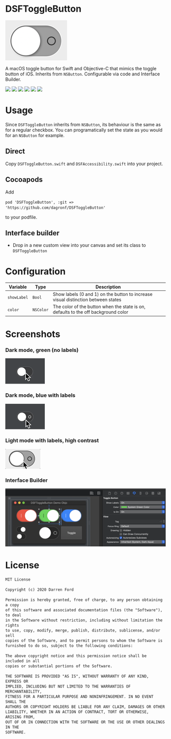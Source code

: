 # DSFToggleButton

![](https://github.com/dagronf/dagronf.github.io/raw/master/art/projects/DSFToggleButton/primary.png)

A macOS toggle button for Swift and Objective-C that mimics the toggle button of iOS. Inherits from `NSButton`. Configurable via code and Interface Builder.

![](https://img.shields.io/github/v/tag/dagronf/DSFToggleButton) ![](https://img.shields.io/badge/macOS-10.11+-red) ![](https://img.shields.io/badge/Swift-5.0-orange.svg)
![](https://img.shields.io/badge/License-MIT-lightgrey) [![](https://img.shields.io/badge/pod-compatible-informational)](https://cocoapods.org) [![](https://img.shields.io/badge/spm-compatible-brightgreen.svg?style=flat)](https://swift.org/package-manager)

# Usage

Since `DSFToggleButton` inherits from `NSButton`, its behaviour is the same as for a regular checkbox. You can programatically set the state as you would for an `NSButton` for example.

## Direct

Copy `DSFToggleButton.swift` and `DSFAccessibility.swift` into your project.

## Cocoapods

Add 

`pod 'DSFToggleButton', :git => 'https://github.com/dagronf/DSFToggleButton'`

to your podfile.

## Interface builder

* Drop in a new custom view into your canvas and set its class to `DSFToggleButton`

# Configuration

| Variable  | Type    | Description                                                                       |
|-----------|---------|-----------------------------------------------------------------------------------|
| `showLabel` | `Bool`    | Show labels (0 and 1) on the button to increase visual distinction between states |
| `color`     | `NSColor` | The color of the button when the state is on, defaults to the off background color |

# Screenshots

### Dark mode, green (no labels)

![](https://github.com/dagronf/dagronf.github.io/raw/master/art/projects/DSFToggleButton/green_toggle.gif)

### Dark mode, blue with labels

![](https://github.com/dagronf/dagronf.github.io/raw/master/art/projects/DSFToggleButton/blue_toggle_labels.gif)

### Light mode with labels, high contrast

![](https://github.com/dagronf/dagronf.github.io/raw/master/art/projects/DSFToggleButton/gray_toggle_high_contrast.gif)

### Interface Builder

![](https://github.com/dagronf/dagronf.github.io/raw/master/art/projects/DSFToggleButton/interface_builder.png)

# License

```
MIT License

Copyright (c) 2020 Darren Ford

Permission is hereby granted, free of charge, to any person obtaining a copy
of this software and associated documentation files (the "Software"), to deal
in the Software without restriction, including without limitation the rights
to use, copy, modify, merge, publish, distribute, sublicense, and/or sell
copies of the Software, and to permit persons to whom the Software is
furnished to do so, subject to the following conditions:

The above copyright notice and this permission notice shall be included in all
copies or substantial portions of the Software.

THE SOFTWARE IS PROVIDED "AS IS", WITHOUT WARRANTY OF ANY KIND, EXPRESS OR
IMPLIED, INCLUDING BUT NOT LIMITED TO THE WARRANTIES OF MERCHANTABILITY,
FITNESS FOR A PARTICULAR PURPOSE AND NONINFRINGEMENT. IN NO EVENT SHALL THE
AUTHORS OR COPYRIGHT HOLDERS BE LIABLE FOR ANY CLAIM, DAMAGES OR OTHER
LIABILITY, WHETHER IN AN ACTION OF CONTRACT, TORT OR OTHERWISE, ARISING FROM,
OUT OF OR IN CONNECTION WITH THE SOFTWARE OR THE USE OR OTHER DEALINGS IN THE
SOFTWARE.
```

